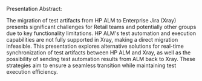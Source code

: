 
Presentation Abstract:

The migration of test artifacts from HP ALM to Enterprise Jira (Xray) presents significant challenges for Retail teams and potentially other groups due to key functionality limitations. HP ALM's test automation and execution capabilities are not fully supported in Xray, making a direct migration infeasible.  This presentation explores alternative solutions for real-time synchronization of test artifacts between HP ALM and Xray, as well as the possibility of sending test automation results from ALM back to Xray. These strategies aim to ensure a seamless transition while maintaining test execution efficiency. 




